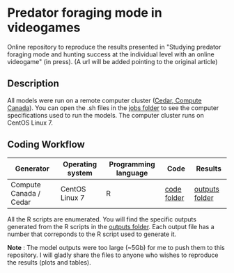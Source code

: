 # Predator foraging mode in videogames

Online repository to reproduce the results presented in "Studying predator foraging mode and hunting success at the individual level with an online videogame" (in press). (A url will be added pointing to the original article)

## Description

All models were run on a remote computer cluster ([Cedar, Compute Canada](https://docs.computecanada.ca/wiki/Cedar)). You can open the .sh files in the [jobs folder](./jobs) to see the computer specifications used to run the models. The computer cluster runs on CentOS Linux 7.

## Coding Workflow

| Generator | Operating system | Programming language | Code | Results |
| --------- | ---------------- | -------------------- | ---- | ------------ |
| Compute Canada / Cedar | CentOS Linux 7 | R | [code folder](./code) | [outputs folder](./outputs) |

All the R scripts are enumerated. You will find the specific outputs generated from the R scripts in the [outputs folder](./outputs). Each output file has a number that correponds to the R script used to generate it.

**Note** : The model outputs were too large (~5Gb) for me to push them to this repository. I will gladly share the files to anyone who wishes to reproduce the results (plots and tables).
